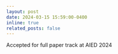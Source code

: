 ```yaml
---
layout: post
date: 2024-03-15 15:59:00-0400
inline: true
related_posts: false
---
```


Accepted for full paper track at AIED 2024
